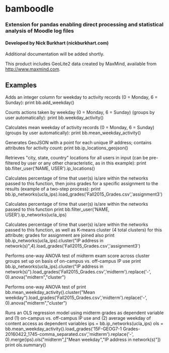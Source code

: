 # bamboodle

### Extension for pandas enabling direct processing and statistical analysis of Moodle log files
#### Developed by Nick Burkhart (nickburkhart.com)

Additional documentation will be added shortly.

This product includes GeoLite2 data created by MaxMind, available from
<a href="http://www.maxmind.com">http://www.maxmind.com</a>.

## Examples

Adds an integer column for weekday to activity records (0 = Monday, 6 = Sunday):
	print bb.add_weekday()

Counts actions taken by weekday (0 = Monday, 6 = Sunday) (groups by user automatically):
	print bb.weekday_activity()

Calculates mean weekday of activity records  (0 = Monday, 6 = Sunday) (groups by user automatically):
	print bb.mean_weekday_activity()

Generates GeoJSON with a point for each unique IP address; contains attributes for activity count:
	print bb.ip_locations_geojson()

Retrieves "city, state, country" locations for all users in input (can be pre-filtered by user or any other characteristic, as in this example):
	print bb.filter_user('NAME, USER').ip_locations()

Calculates percentage of time that user(s) is/are within the networks passed to this function, then joins grades for a specific assignment to the results (example of a two-step process):
	print bb.ip_networks(ucla_ips).load_grades('Fall2015_Grades.csv','assignment3')

Calculates percentage of time that user(s) is/are within the networks passed to this function
	print bb.filter_user('NAME, USER').ip_networks(ucla_ips)

Calculates percentage of time that user(s) is/are within the networks passed to this function, as well as K-means cluster (4 total clusters) for this attribute; grades for assignment are joined also
	print bb.ip_networks(ucla_ips).cluster("IP address in network(s)",4).load_grades('Fall2015_Grades.csv','assignment3')

Performs one-way ANOVA test of midterm exam score across cluster groups set up on basis of on-campus vs. off-campus IP use
	print bb.ip_networks(ucla_ips).cluster("IP address in network(s)").load_grades('Fall2015_Grades.csv','midterm').replace('-', 0).anova("midtern","cluster")

Performs one-way ANOVA test of 
	print bb.mean_weekday_activity().cluster("Mean weekday").load_grades('Fall2015_Grades.csv','midterm').replace('-', 0).anova("midterm","cluster")

Runs an OLS regression model using midterm grades as dependent variable and (1) on-campus vs. off-campus IP use and (2) average weekday of content access as dependent variables
	ips = bb.ip_networks(ucla_ips)
	ols = bb.mean_weekday_activity().load_grades('15F-GEOG7-1 	Grades-20160422_1745-comma_separated.csv','midterm').replace('-', 0).merge(ips).ols("midterm",["Mean weekday","IP address in network(s)"])
	print ols.summary()
